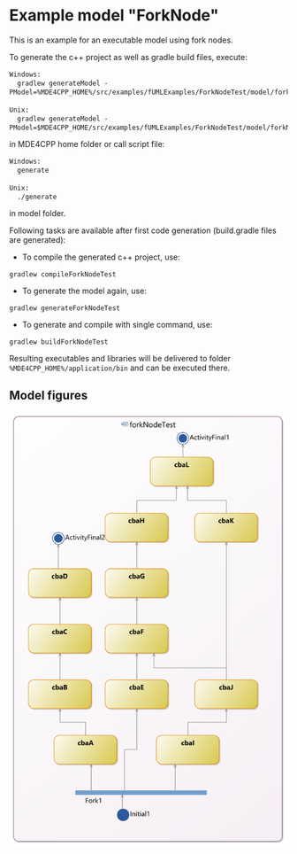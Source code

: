 # Example model "ForkNode"

This is an example for an executable model using fork nodes.

To generate the c++ project as well as gradle build files, execute:
```
Windows:
  gradlew generateModel -PModel=%MDE4CPP_HOME%/src/examples/fUMLExamples/ForkNodeTest/model/forkNodeTest.uml

Unix:
  gradlew generateModel -PModel=$MDE4CPP_HOME/src/examples/fUMLExamples/ForkNodeTest/model/forkNodeTest.uml
```
in MDE4CPP home folder or call script file:
```
Windows:
  generate

Unix:
  ./generate
```
in model folder.

Following tasks are available after first code generation (build.gradle files are generated):
 * To compile the generated c++ project, use:
```
gradlew compileForkNodeTest
```
 * To generate the model again, use:
```
gradlew generateForkNodeTest
```
 * To generate and compile with single command, use:
```
gradlew buildForkNodeTest
```

Resulting executables and libraries will be delivered to folder `%MDE4CPP_HOME%/application/bin` and can be executed there.


## Model figures

![Activity diagram demonstrating the functionality of fork node.](diagram.png)
